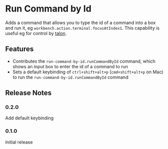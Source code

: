 # Run Command by Id

Adds a command that allows you to type the id of a command into a box and run it, eg `workbench.action.terminal.focusAtIndex1`. This capability is useful eg for control by [talon](https://talonvoice.com/).

## Features

- Contributes the `run-command-by-id.runCommandById` command, which shows an
  input box to enter the id of a command to run
- Sets a default keybinding of `ctrl+shift+alt+p` (`cmd+shift+alt+p` on
  Mac) to run the `run-command-by-id.runCommandById` command

## Release Notes

### 0.2.0

Add default keybinding

### 0.1.0

Initial release
